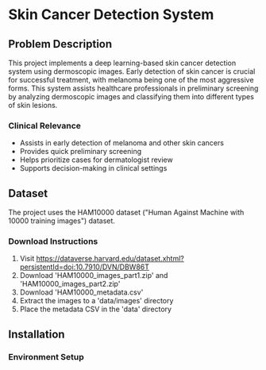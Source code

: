 # Skin Cancer Detection System

## Problem Description
This project implements a deep learning-based skin cancer detection system using dermoscopic images. Early detection of skin cancer is crucial for successful treatment, with melanoma being one of the most aggressive forms. This system assists healthcare professionals in preliminary screening by analyzing dermoscopic images and classifying them into different types of skin lesions.

### Clinical Relevance
- Assists in early detection of melanoma and other skin cancers
- Provides quick preliminary screening
- Helps prioritize cases for dermatologist review
- Supports decision-making in clinical settings

## Dataset
The project uses the HAM10000 dataset ("Human Against Machine with 10000 training images") dataset.

### Download Instructions
1. Visit https://dataverse.harvard.edu/dataset.xhtml?persistentId=doi:10.7910/DVN/DBW86T
2. Download 'HAM10000_images_part1.zip' and 'HAM10000_images_part2.zip'
3. Download 'HAM10000_metadata.csv'
4. Extract the images to a 'data/images' directory
5. Place the metadata CSV in the 'data' directory

## Installation

### Environment Setup
